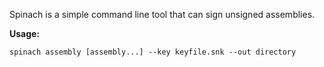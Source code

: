 Spinach is a simple command line tool that can sign unsigned assemblies.

**Usage:**

    spinach assembly [assembly...] --key keyfile.snk --out directory
